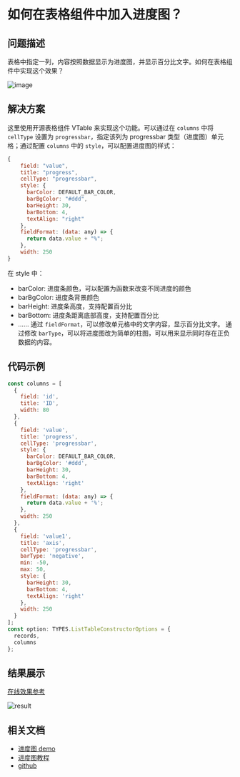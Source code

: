 # 如何在表格组件中加入进度图？

## 问题描述

表格中指定一列，内容按照数据显示为进度图，并显示百分比文字。如何在表格组件中实现这个效果？

![image](/vtable/faq/10-0.png)

## 解决方案

这里使用开源表格组件 VTable 来实现这个功能。可以通过在 `columns` 中将 `cellType` 设置为 `progressbar`，指定该列为 progressbar 类型（进度图）单元格；通过配置 `columns` 中的 `style`，可以配置进度图的样式：

```javascript
{
    field: "value",
    title: "progress",
    cellType: "progressbar",
    style: {
      barColor: DEFAULT_BAR_COLOR,
      barBgColor: "#ddd",
      barHeight: 30,
      barBottom: 4,
      textAlign: "right"
    },
    fieldFormat: (data: any) => {
      return data.value + "%";
    },
    width: 250
}
```

在 style 中：

- barColor: 进度条颜色，可以配置为函数来改变不同进度的颜色
- barBgColor: 进度条背景颜色
- barHeight: 进度条高度，支持配置百分比
- barBottom: 进度条距离底部高度，支持配置百分比
- ......
  通过 `fieldFormat`，可以修改单元格中的文字内容，显示百分比文字。
  通过修改 `barType`，可以将进度图改为简单的柱图，可以用来显示同时存在正负数据的内容。

## 代码示例

```javascript
const columns = [
  {
    field: 'id',
    title: 'ID',
    width: 80
  },
  {
    field: 'value',
    title: 'progress',
    cellType: 'progressbar',
    style: {
      barColor: DEFAULT_BAR_COLOR,
      barBgColor: '#ddd',
      barHeight: 30,
      barBottom: 4,
      textAlign: 'right'
    },
    fieldFormat: (data: any) => {
      return data.value + '%';
    },
    width: 250
  },
  {
    field: 'value1',
    title: 'axis',
    cellType: 'progressbar',
    barType: 'negative',
    min: -50,
    max: 50,
    style: {
      barHeight: 30,
      barBottom: 4,
      textAlign: 'right'
    },
    width: 250
  }
];
const option: TYPES.ListTableConstructorOptions = {
  records,
  columns
};
```

## 结果展示

[在线效果参考](https://codesandbox.io/s/vtable-progress-bar-l69jtk)

![result](/vtable/faq/10-1.png)

## 相关文档

- [进度图 demo](https://visactor.io/vtable/demo/cell-type/progressbar)
- [进度图教程](https://visactor.io/vtable/guide/cell_type/progressbar)
- [github](https://github.com/VisActor/VTable)
